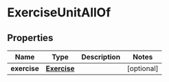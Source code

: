 

# ExerciseUnitAllOf


## Properties

| Name | Type | Description | Notes |
|------------ | ------------- | ------------- | -------------|
|**exercise** | [**Exercise**](Exercise.md) |  |  [optional] |



